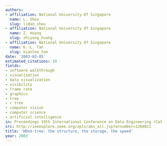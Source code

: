 ```yaml
---
authors:
- affiliation: National University Of Singapore
  name: L. Shou
  slug: lidan_shou
- affiliation: National University Of Singapore
  name: Z. Huang
  slug: zhiyong_huang
- affiliation: National University Of Singapore
  name: K.-L. Tan
  slug: kianlee_tan
date: '2003-03-05'
estimated_citations: 19
fields:
- software walkthrough
- visualization
- data visualization
- visibility
- frame rate
- graphics
- tree
- r tree
- computer vision
- computer science
- artificial intelligence
in: Proceedings 19th International Conference on Data Engineering (Cat. No.03CH37405)
src: http://ieeexplore.ieee.org/xpls/abs_all.jsp?arnumber=1260821
title: 'HDoV-tree: the structure, the storage, the speed'
year: 2003
---
```

